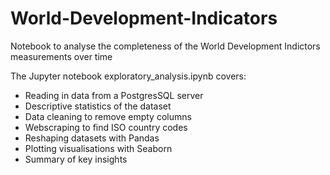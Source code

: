 # World-Development-Indicators

Notebook to analyse the completeness of the World Development Indictors measurements over time

The Jupyter notebook exploratory_analysis.ipynb covers:
- Reading in data from a PostgresSQL server
- Descriptive statistics of the dataset
- Data cleaning to remove empty columns
- Webscraping to find ISO country codes
- Reshaping datasets with Pandas
- Plotting visualisations with Seaborn
- Summary of key insights
